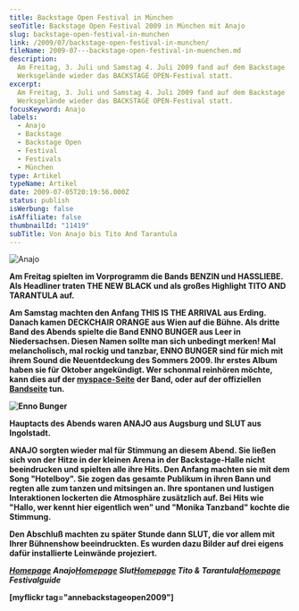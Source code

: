 ```yaml
---
title: Backstage Open Festival in München
seoTitle: Backstage Open Festival 2009 in München mit Anajo
slug: backstage-open-festival-in-munchen
link: /2009/07/backstage-open-festival-in-munchen/
fileName: 2009-07---backstage-open-festival-in-muenchen.md
description:
  Am Freitag, 3. Juli und Samstag 4. Juli 2009 fand auf dem Backstage
  Werksgelände wieder das BACKSTAGE OPEN-Festival statt.
excerpt:
  Am Freitag, 3. Juli und Samstag 4. Juli 2009 fand auf dem Backstage
  Werksgelände wieder das BACKSTAGE OPEN-Festival statt.
focusKeyword: Anajo
labels:
  - Anajo
  - Backstage
  - Backstage Open
  - Festival
  - Festivals
  - München
type: Artikel
typeName: Artikel
date: 2009-07-05T20:19:56.000Z
status: publish
isWerbung: false
isAffiliate: false
thumbnailId: "11419"
subTitle: Von Anajo bis Tito And Tarantula
---
```


![Anajo](http://cardamonchai.com/wp-content/uploads/2009/07/9825392104_e945313e5f_z.jpg)

<strong>

Am Freitag spielten im Vorprogramm die Bands BENZIN und HASSLIEBE. Als Headliner
traten THE NEW BLACK und als großes Highlight TITO AND TARANTULA auf.

Am Samstag machten den Anfang THIS IS THE ARRIVAL aus Erding. Danach kamen
DECKCHAIR ORANGE aus Wien auf die Bühne. Als dritte Band des Abends spielte die
Band ENNO BUNGER aus Leer in Niedersachsen. Diesen Namen sollte man sich
unbedingt merken! Mal melancholisch, mal rockig und tanzbar, ENNO BUNGER sind
für mich mit ihrem Sound die Neuentdeckung des Sommers 2009. Ihr erstes Album
haben sie für Oktober angekündigt. Wer schonmal reinhören möchte, kann dies auf
der
<a title="Ennobunger myspace" href="http://www.myspace.com/ennobunger" target="_blank" rel="noopener">myspace-Seite</a>
der Band, oder auf der offiziellen
<a title="Enno Bunger" href="http://www.ennobunger.de/" target="_blank" rel="noopener">Bandseite</a>
tun.

![Enno Bunger](http://cardamonchai.com/wp-content/uploads/2009/07/9825441026_d0361ee00d_z-640x480.jpg)

Hauptacts des Abends waren ANAJO aus Augsburg und SLUT aus Ingolstadt.

ANAJO sorgten wieder mal für Stimmung an diesem Abend. Sie ließen sich von der
Hitze in der kleinen Arena in der Backstage-Halle nicht beeindrucken und
spielten alle ihre Hits. Den Anfang machten sie mit dem Song "Hotelboy". Sie
zogen das gesamte Publikum in ihren Bann und regten alle zum tanzen und
mitsingen an. Ihre spontanen und lustigen Interaktionen lockerten die Atmosphäre
zusätzlich auf. Bei Hits wie "Hallo, wer kennt hier eigentlich wen" und "Monika
Tanzband" kochte die Stimmung.

Den Abschluß machten zu später Stunde dann SLUT, die vor allem mit Ihrer
Bühnenshow beeindruckten. Es wurden dazu Bilder auf drei eigens dafür
installierte Leinwände projeziert.

<em><a title="Anajo" href="http://www.anajo.de/poporchester/inhalt.html" target="_blank" rel="noopener">Homepage</a>
Anajo</em><em><a title="Slut" href="http://www.slut-music.de/" target="_blank" rel="noopener">Homepage</a>
Slut</em><em><a title="Tito and Tarantula" href="http://www.titoandtarantula.com/" target="_blank" rel="noopener">Homepage</a>
Tito &amp;
Tarantula</em><em><a title="Festivalguide" href="http://www.festivalguide.de/" target="_blank" rel="noopener">Homepage</a>
Festivalguide</em>

[myflickr tag="annebackstageopen2009"]
